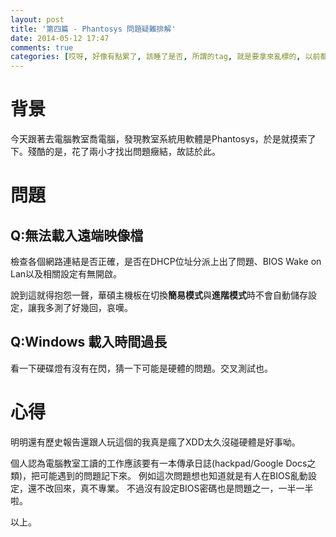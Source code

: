 ```yaml
---
layout: post
title: '第四篇 - Phantosys 問題疑難排解'
date: 2014-05-12 17:47
comments: true
categories: [哎呀, 好像有點累了, 該睡了是否, 所謂的tag, 就是要拿來亂標的, 以前都太認真了, phantosys, 最後才標上是誠意]
---
```

# 背景

今天跟著去電腦教室喬電腦，發現教室系統用軟體是Phantosys，於是就摸索了下。殘酷的是，花了兩小才找出問題癥結，故誌於此。

# 問題

## Q:無法載入遠端映像檔

檢查各個網路連結是否正確，是否在DHCP位址分派上出了問題、BIOS Wake on Lan以及相關設定有無開啟。

說到這就得抱怨一聲，華碩主機板在切換**簡易模式**與**進階模式**時不會自動儲存設定，讓我多測了好幾回，哀嘆。

## Q:Windows 載入時間過長

看一下硬碟燈有沒有在閃，猜一下可能是硬體的問題。交叉測試也。

# 心得

明明還有歷史報告還跟人玩這個的我真是瘋了XDD太久沒碰硬體是好事呦。

個人認為電腦教室工讀的工作應該要有一本傳承日誌(hackpad/Google Docs之類)，把可能遇到的問題記下來。
例如這次問題想也知道就是有人在BIOS亂動設定，還不改回來，真不專業。
不過沒有設定BIOS密碼也是問題之一，一半一半啦。

以上。
